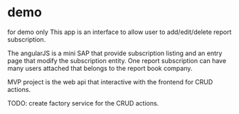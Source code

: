 # demo
for demo only
This app is an interface to allow user to add/edit/delete report subscription. 

The angularJS is a mini SAP that provide subscription listing and an entry page that modify the subscription entity.
One report subscription can have many users attached that belongs to the report book company. 

MVP project is the web api that interactive with the frontend for CRUD actions.

TODO: create factory service for the CRUD actions.
